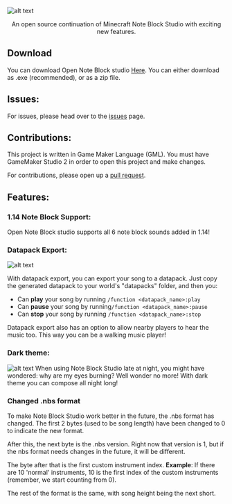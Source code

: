 ![alt text](https://i.imgur.com/1RYhYFU.png)
<p align="center">
An open source continuation of Minecraft Note Block Studio with exciting new features. 
</p>


## Download
You can download Open Note Block studio [Here](https://github.com/HielkeMinecraft/OpenNoteBlockStudio/releases/latest).
You can either download as .exe (recommended), or as a zip file.

## Issues:
For issues, please head over to the [issues](https://github.com/HielkeMinecraft/OpenNoteBlockStudio/issues) page.

## Contributions:
This project is written in Game Maker Language (GML). You must have GameMaker Studio 2 in order to open this project and make changes.

For contributions, please open up a [pull request](https://github.com/HielkeMinecraft/OpenNoteBlockStudio/pulls).

## Features:

### 1.14 Note Block Support:
Open Note Block studio supports all 6 note block sounds added in 1.14!

### Datapack Export:
![alt text](https://i.imgur.com/TGH4m4r.jpg)

With datapack export, you can export your song to a datapack. Just copy the generated datapack to your world's "datapacks" folder, and then you: 
 * Can **play** your song by running ```/function <datapack_name>:play```
* Can **pause** your song by running```/function <datapack_name>:pause```
* Can **stop** your song by running ```/function <datapack_name>:stop```

Datapack export also has an option to allow nearby players to hear the music too. This way you can be a walking music player!


### Dark theme:
![alt text](https://i.imgur.com/PVbiJ26.jpg)
When using Note Block Studio late at night, you might have wondered: why are my eyes burning?
Well wonder no more! With dark theme you can compose all night long!

### Changed .nbs format
To make Note Block Studio work better in the future, the .nbs format has changed. 
The first 2 bytes (used to be song length) have been changed to 0 to indicate the new format. 

After this, the next byte is the .nbs version. Right now that version is 1, but if the nbs format needs changes in the future, it will be different.

The byte after that is the first custom instrument index. 
**Example**: If there are 10 'normal' instruments, 10 is the first index of the custom instruments (remember, we start counting from 0).

The rest of the format is the same, with song height being the next short.

